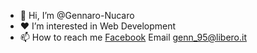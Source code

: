 - 👋  Hi, I’m @Gennaro-Nucaro
- ❤️ I’m interested in Web Development
- 📫 How to reach me [Facebook](https://www.facebook.com/gennaro.nucaro) Email  genn_95@libero.it




